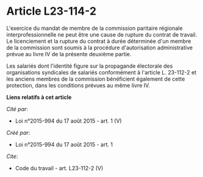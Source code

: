 # Article L23-114-2

L'exercice du mandat de membre de la commission paritaire régionale interprofessionnelle ne peut être une cause de rupture du
contrat de travail. Le licenciement et la rupture du contrat à durée déterminée d'un membre de la commission sont soumis à la
procédure d'autorisation administrative prévue au livre IV de la présente deuxième partie. 

Les salariés dont l'identité figure sur la propagande électorale des organisations syndicales de salariés conformément à
l'article L. 23-112-2 et les anciens membres de la commission bénéficient également de cette protection, dans les conditions
prévues au même livre IV.

**Liens relatifs à cet article**

_Cité par_:

  - Loi n°2015-994 du 17 août 2015 - art. 1 (V)

_Créé par_:

  - Loi n°2015-994 du 17 août 2015 - art. 1

_Cite_:

  - Code du travail - art. L23-112-2 (V)
